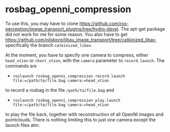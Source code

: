 rosbag_openni_compression
=========================

To use this, you may have to clone https://github.com/ros-perception/image_transport_plugins/tree/hydro-devel.
The apt-get package did not work for me for some reason. You also have to get https://github.com/nilsbore/libav_image_transport/tree/catkinized_libav, specifically the branch `catkinized_libav`. 

At the moment, you have to specify one camera to compress,
either `head_xtion` or `chest_xtion`, with the `camera` parameter to `record.launch`. The commands are

* `roslaunch rosbag_openni_compression record.launch file:=/path/to/file.bag camera:=head_xtion`

to record a rosbag in the file `/path/to/file.bag` and

* `roslaunch rosbag_openni_compression play.launch file:=/path/to/file.bag camera:=head_xtion`

to play the file back, together with reconstruction of all OpenNI images and pointclouds. There is nothing limiting this to just one camera except the launch files atm.
